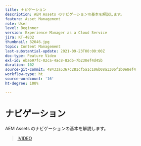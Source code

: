 ```yaml
---
title: ナビゲーション
description: AEM Assets のナビゲーションの基本を解説します。
feature: Asset Management
role: User
level: Beginner
version: Experience Manager as a Cloud Service
jira: KT-4832
thumbnail: 32046.jpg
topic: Content Management
last-substantial-update: 2021-09-23T00:00:00Z
doc-type: Feature Video
exl-id: eba697fc-02ca-4ac8-82d5-7b230ef4d45b
duration: 102
source-git-commit: 48433a5367c281cf5a1c106b08a1306f1b0e8ef4
workflow-type: ht
source-wordcount: '16'
ht-degree: 100%

---
```


# ナビゲーション

AEM Assets のナビゲーションの基本を解説します。

>[!VIDEO](https://video.tv.adobe.com/v/37096?quality=12&learn=on&captions=jpn)
